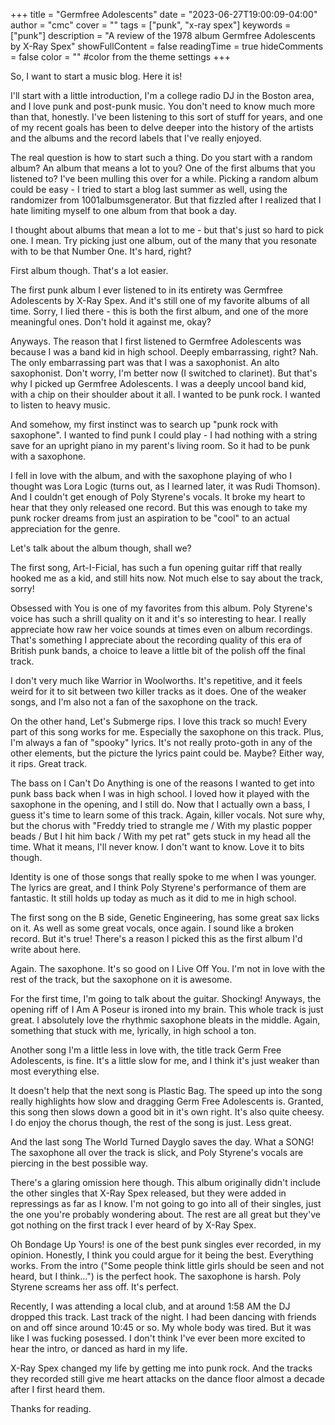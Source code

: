 +++
title = "Germfree Adolescents"
date = "2023-06-27T19:00:09-04:00"
author = "cmc"
cover = ""
tags = ["punk", "x-ray spex"]
keywords = ["punk"]
description = "A review of the 1978 album Germfree Adolescents by X-Ray Spex"
showFullContent = false
readingTime = true
hideComments = false
color = "" #color from the theme settings
+++

So, I want to start a music blog.  Here it is!

I'll start with a little introduction, I'm a college radio DJ in the Boston area, and I love punk and post-punk music.  You don't need to know much more than that, honestly.  I've been listening to this sort of stuff for years, and one of my recent goals has been to delve deeper into the history of the artists and the albums and the record labels that I've really enjoyed.

The real question is how to start such a thing.  Do you start with a random album?  An album that means a lot to you?  One of the first albums that you listened to?  I've been mulling this over for a while.  Picking a random album could be easy - I tried to start a blog last summer as well, using the randomizer from 1001albumsgenerator.  But that fizzled after I realized that I hate limiting myself to one album from that book a day.

I thought about albums that mean a lot to me - but that's just so hard to pick one.  I mean.  Try picking just one album, out of the many that you resonate with to be that Number One.  It's hard, right?

First album though.  That's a lot easier.

The first punk album I ever listened to in its entirety was Germfree Adolescents by X-Ray Spex.  And it's still one of my favorite albums of all time.  Sorry, I lied there - this is both the first album, and one of the more meaningful ones.  Don't hold it against me, okay?

Anyways.  The reason that I first listened to Germfree Adolescents was because I was a band kid in high school.  Deeply embarrassing, right?  Nah.  The only embarrassing part was that I was a saxophonist.  An alto saxophonist.  Don't worry, I'm better now (I switched to clarinet).  But that's why I picked up Germfree Adolescents.  I was a deeply uncool band kid, with a chip on their shoulder about it all.  I wanted to be punk rock.  I wanted to listen to heavy music.

And somehow, my first instinct was to search up "punk rock with saxophone".  I wanted to find punk I could play - I had nothing with a string save for an upright piano in my parent's living room.  So it had to be punk with a saxophone.

I fell in love with the album, and with the saxophone playing of who I thought was Lora Logic (turns out, as I learned later, it was Rudi Thomson).  And I couldn't get enough of Poly Styrene's vocals.  It broke my heart to hear that they only released one record.  But this was enough to take my punk rocker dreams from just an aspiration to be "cool" to an actual appreciation for the genre.

Let's talk about the album though, shall we?

The first song, Art-I-Ficial, has such a fun opening guitar riff that really hooked me as a kid, and still hits now.  Not much else to say about the track, sorry!

Obsessed with You is one of my favorites from this album.  Poly Styrene's voice has such a shrill quality on it and it's so interesting to hear.  I really appreciate how raw her voice sounds at times even on album recordings.  That's something I appreciate about the recording quality of this era of British punk bands, a choice to leave a little bit of the polish off the final track.

I don't very much like Warrior in Woolworths.  It's repetitive, and it feels weird for it to sit between two killer tracks as it does.  One of the weaker songs, and I'm also not a fan of the saxophone on the track.

On the other hand, Let's Submerge rips.  I love this track so much!  Every part of this song works for me.  Especially the saxophone on this track.  Plus, I'm always a fan of "spooky" lyrics.  It's not really proto-goth in any of the other elements, but the picture the lyrics paint could be.  Maybe?  Either way, it rips.  Great track.

The bass on I Can't Do Anything is one of the reasons I wanted to get into punk bass back when I was in high school.  I loved how it played with the saxophone in the opening, and I still do.  Now that I actually own a bass, I guess it's time to learn some of this track.  Again, killer vocals.  Not sure why, but the chorus with "Freddy tried to strangle me / With my plastic popper beads / But I hit him back / With my pet rat" gets stuck in my head all the time.  What it means, I'll never know.  I don't want to know.  Love it to bits though.

Identity is one of those songs that really spoke to me when I was younger.  The lyrics are great, and I think Poly Styrene's performance of them are fantastic.  It still holds up today as much as it did to me in high school.

The first song on the B side, Genetic Engineering, has some great sax licks on it.  As well as some great vocals, once again.  I sound like a broken record.  But it's true!  There's a reason I picked this as the first album I'd write about here.

Again.  The saxophone.  It's so good on I Live Off You.  I'm not in love with the rest of the track, but the saxophone on it is awesome.

For the first time, I'm going to talk about the guitar.  Shocking!  Anyways, the opening riff of I Am A Poseur is ironed into my brain.  This whole track is just great.  I absolutely love the rhythmic saxophone bleats in the middle.  Again, something that stuck with me, lyrically, in high school a ton.

Another song I'm a little less in love with, the title track Germ Free Adolescents, is fine.  It's a little slow for me, and I think it's just weaker than most everything else.

It doesn't help that the next song is Plastic Bag.  The speed up into the song really highlights how slow and dragging Germ Free Adolescents is.  Granted, this song then slows down a good bit in it's own right.  It's also quite cheesy.  I do enjoy the chorus though, the rest of the song is just.  Less great.

And the last song The World Turned Dayglo saves the day.  What a SONG!  The saxophone all over the track is slick, and Poly Styrene's vocals are piercing in the best possible way.

There's a glaring omission here though.  This album originally didn't include the other singles that X-Ray Spex released, but they were added in repressings as far as I know.  I'm not going to go into all of their singles, just the one you're probably wondering about.  The rest are all great but they've got nothing on the first track I ever heard of by X-Ray Spex.

Oh Bondage Up Yours! is one of the best punk singles ever recorded, in my opinion.  Honestly, I think you could argue for it being the best.  Everything works.  From the intro ("Some people think little girls should be seen and not heard, but I think...") is the perfect hook.  The saxophone is harsh.  Poly Styrene screams her ass off.  It's perfect.  

Recently, I was attending a local club, and at around 1:58 AM the DJ dropped this track.  Last track of the night.  I had been dancing with friends on and off since around 10:45 or so.  My whole body was tired.  But it was like I was fucking posessed.  I don't think I've ever been more excited to hear the intro, or danced as hard in my life.

X-Ray Spex changed my life by getting me into punk rock.  And the tracks they recorded still give me heart attacks on the dance floor almost a decade after I first heard them.

Thanks for reading.